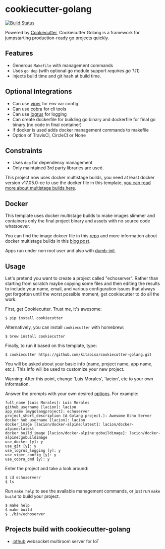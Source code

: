 # cookiecutter-golang

[![Build Status](https://travis-ci.org/lacion/cookiecutter-golang.svg?branch=master)](https://travis-ci.org/lacion/cookiecutter-golang)

Powered by [Cookiecutter](https://github.com/audreyr/cookiecutter), Cookiecutter Golang is a framework for jumpstarting production-ready go projects quickly.

## Features

- Generous `Makefile` with management commands
- Uses `go dep` (with optional go module support *requires go 1.11*)
- injects build time and git hash at build time.

## Optional Integrations

- Can use [viper](https://github.com/spf13/viper) for env var config
- Can use [cobra](https://github.com/spf13/cobra) for cli tools
- Can use [logrus](https://github.com/sirupsen/logrus) for logging
- Can create dockerfile for building go binary and dockerfile for final go binary (no code in final container)
- If docker is used adds docker management commands to makefile
- Option of TravisCI, CircleCI or None

## Constraints

- Uses `dep` for dependency management
- Only maintained 3rd party libraries are used.

This project now uses docker multistage builds, you need at least docker version v17.05.0-ce to use the docker file in this template, [you can read more about multistage builds here](https://www.critiqus.com/post/multi-stage-docker-builds/).

## Docker

This template uses docker multistage builds to make images slimmer and containers only the final project binary and assets with no source code whatsoever.

You can find the image dokcer file in this [repo](https://github.com/lacion/alpine-golang-buildimage) and more information about docker multistage builds in this [blog post](https://www.critiqus.com/post/multi-stage-docker-builds/).

Apps run under non root user and also with [dumb-init](https://github.com/Yelp/dumb-init).

## Usage

Let's pretend you want to create a project called "echoserver". Rather than starting from scratch maybe copying 
some files and then editing the results to include your name, email, and various configuration issues that always 
get forgotten until the worst possible moment, get cookiecutter to do all the work.

First, get Cookiecutter. Trust me, it's awesome:
```console
$ pip install cookiecutter
```

Alternatively, you can install `cookiecutter` with homebrew:
```console
$ brew install cookiecutter
```

Finally, to run it based on this template, type:
```console
$ cookiecutter https://github.com/kitabisa/cookiecutter-golang.git
```

You will be asked about your basic info (name, project name, app name, etc.). This info will be used to customize your new project.

Warning: After this point, change 'Luis Morales', 'lacion', etc to your own information.

Answer the prompts with your own desired [options](). For example:
```console
full_name [Luis Morales]: Luis Morales
github_username [lacion]: lacion
app_name [mygolangproject]: echoserver
project_short_description [A Golang project.]: Awesome Echo Server
docker_hub_username [lacion]: lacion
docker_image [lacion/docker-alpine:latest]: lacion/docker-alpine:latest
docker_build_image [lacion/docker-alpine:gobuildimage]: lacion/docker-alpine:gobuildimage
use_docker [y]: y
use_git [y]: y
use_logrus_logging [y]: y
use_viper_config [y]: y
use_cobra_cmd [y]: y
```

Enter the project and take a look around:
```console
$ cd echoserver/
$ ls
```

Run `make help` to see the available management commands, or just run `make build` to build your project.
```console
$ make help
$ make build
$ ./bin/echoserver
```

## Projects build with cookiecutter-golang

- [iothub](https://github.com/lacion/iothub) websocket multiroom server for IoT
